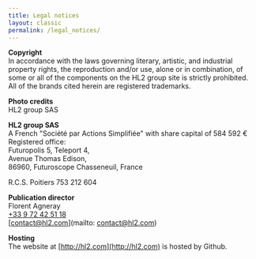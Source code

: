 ```yaml
---
title: Legal notices
layout: classic
permalink: /legal_notices/
---
```


**Copyright**  
In accordance with the laws governing literary, artistic, and industrial property rights, the reproduction and/or use, alone or in combination, of some or all of the components on the HL2 group site is strictly prohibited. All of the brands cited herein are registered trademarks.

**Photo credits**  
HL2 group SAS

**HL2 group SAS**  
A French "Société par Actions Simplifiée" with share capital of 584 592 €  
Registered office:  
Futuropolis 5, Teleport 4,  
Avenue Thomas Edison,  
86960, Futuroscope Chasseneuil, France

R.C.S. Poitiers 753 212 604

**Publication director**  
Florent Agneray  
[+33 9 72 42 51 18](tel:+33972425118)  
[contact@hl2.com](mailto: contact@hl2.com)  

**Hosting**  
The website at [http://hl2.com](http://hl2.com) is hosted by Github.

